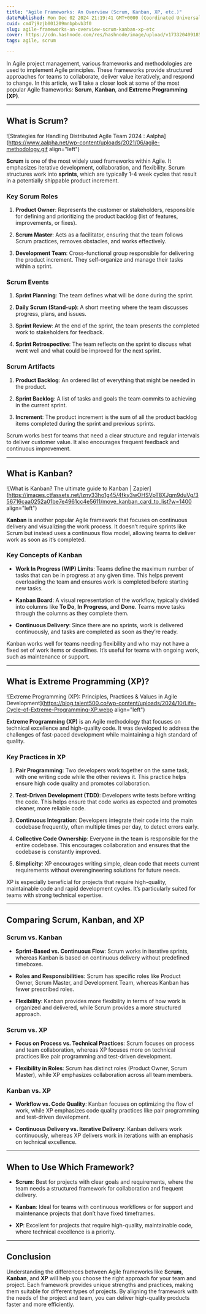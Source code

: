 ```yaml
---
title: "Agile Frameworks: An Overview (Scrum, Kanban, XP, etc.)"
datePublished: Mon Dec 02 2024 21:19:41 GMT+0000 (Coordinated Universal Time)
cuid: cm47j9zjb001209mnbpbvb3f0
slug: agile-frameworks-an-overview-scrum-kanban-xp-etc
cover: https://cdn.hashnode.com/res/hashnode/image/upload/v1733204091851/cb12b7d1-d000-414d-b466-46877f375d6d.png
tags: agile, scrum

---
```


In Agile project management, various frameworks and methodologies are used to implement Agile principles. These frameworks provide structured approaches for teams to collaborate, deliver value iteratively, and respond to change. In this article, we’ll take a closer look at some of the most popular Agile frameworks: **Scrum**, **Kanban**, and **Extreme Programming (XP)**.

---

## **What is Scrum?**

![Strategies for Handling Distributed Agile Team 2024 : Aalpha](https://www.aalpha.net/wp-content/uploads/2021/06/agile-methodology.gif align="left")

**Scrum** is one of the most widely used frameworks within Agile. It emphasizes iterative development, collaboration, and flexibility. Scrum structures work into **sprints**, which are typically 1-4 week cycles that result in a potentially shippable product increment.

### **Key Scrum Roles**

1. **Product Owner**: Represents the customer or stakeholders, responsible for defining and prioritizing the product backlog (list of features, improvements, or fixes).
    
2. **Scrum Master**: Acts as a facilitator, ensuring that the team follows Scrum practices, removes obstacles, and works effectively.
    
3. **Development Team**: Cross-functional group responsible for delivering the product increment. They self-organize and manage their tasks within a sprint.
    

### **Scrum Events**

1. **Sprint Planning**: The team defines what will be done during the sprint.
    
2. **Daily Scrum (Stand-up)**: A short meeting where the team discusses progress, plans, and issues.
    
3. **Sprint Review**: At the end of the sprint, the team presents the completed work to stakeholders for feedback.
    
4. **Sprint Retrospective**: The team reflects on the sprint to discuss what went well and what could be improved for the next sprint.
    

### **Scrum Artifacts**

1. **Product Backlog**: An ordered list of everything that might be needed in the product.
    
2. **Sprint Backlog**: A list of tasks and goals the team commits to achieving in the current sprint.
    
3. **Increment**: The product increment is the sum of all the product backlog items completed during the sprint and previous sprints.
    

Scrum works best for teams that need a clear structure and regular intervals to deliver customer value. It also encourages frequent feedback and continuous improvement.

---

## **What is Kanban?**

![What is Kanban? The ultimate guide to Kanban | Zapier](https://images.ctfassets.net/lzny33ho1g45/4fky3wOHSVpT8XJgm9duVg/356716caa0252a01be7e4961cc4e5611/move_kanban_card_to_list?w=1400 align="left")

**Kanban** is another popular Agile framework that focuses on continuous delivery and visualizing the work process. It doesn’t require sprints like Scrum but instead uses a continuous flow model, allowing teams to deliver work as soon as it’s completed.

### **Key Concepts of Kanban**

* **Work In Progress (WIP) Limits**: Teams define the maximum number of tasks that can be in progress at any given time. This helps prevent overloading the team and ensures work is completed before starting new tasks.
    
* **Kanban Board**: A visual representation of the workflow, typically divided into columns like **To Do**, **In Progress**, and **Done**. Teams move tasks through the columns as they complete them.
    
* **Continuous Delivery**: Since there are no sprints, work is delivered continuously, and tasks are completed as soon as they’re ready.
    

Kanban works well for teams needing flexibility and who may not have a fixed set of work items or deadlines. It’s useful for teams with ongoing work, such as maintenance or support.

---

## **What is Extreme Programming (XP)?**

![Extreme Programming (XP): Principles, Practices & Values in Agile  Development](https://blog.talent500.co/wp-content/uploads/2024/10/Life-Cycle-of-Extreme-Programming-XP.webp align="left")

**Extreme Programming (XP)** is an Agile methodology that focuses on technical excellence and high-quality code. It was developed to address the challenges of fast-paced development while maintaining a high standard of quality.

### **Key Practices in XP**

1. **Pair Programming**: Two developers work together on the same task, with one writing code while the other reviews it. This practice helps ensure high code quality and promotes collaboration.
    
2. **Test-Driven Development (TDD)**: Developers write tests before writing the code. This helps ensure that code works as expected and promotes cleaner, more reliable code.
    
3. **Continuous Integration**: Developers integrate their code into the main codebase frequently, often multiple times per day, to detect errors early.
    
4. **Collective Code Ownership**: Everyone in the team is responsible for the entire codebase. This encourages collaboration and ensures that the codebase is constantly improved.
    
5. **Simplicity**: XP encourages writing simple, clean code that meets current requirements without overengineering solutions for future needs.
    

XP is especially beneficial for projects that require high-quality, maintainable code and rapid development cycles. It’s particularly suited for teams with strong technical expertise.

---

## **Comparing Scrum, Kanban, and XP**

### **Scrum vs. Kanban**

* **Sprint-Based vs. Continuous Flow**: Scrum works in iterative sprints, whereas Kanban is based on continuous delivery without predefined timeboxes.
    
* **Roles and Responsibilities**: Scrum has specific roles like Product Owner, Scrum Master, and Development Team, whereas Kanban has fewer prescribed roles.
    
* **Flexibility**: Kanban provides more flexibility in terms of how work is organized and delivered, while Scrum provides a more structured approach.
    

### **Scrum vs. XP**

* **Focus on Process vs. Technical Practices**: Scrum focuses on process and team collaboration, whereas XP focuses more on technical practices like pair programming and test-driven development.
    
* **Flexibility in Roles**: Scrum has distinct roles (Product Owner, Scrum Master), while XP emphasizes collaboration across all team members.
    

### **Kanban vs. XP**

* **Workflow vs. Code Quality**: Kanban focuses on optimizing the flow of work, while XP emphasizes code quality practices like pair programming and test-driven development.
    
* **Continuous Delivery vs. Iterative Delivery**: Kanban delivers work continuously, whereas XP delivers work in iterations with an emphasis on technical excellence.
    

---

## **When to Use Which Framework?**

* **Scrum**: Best for projects with clear goals and requirements, where the team needs a structured framework for collaboration and frequent delivery.
    
* **Kanban**: Ideal for teams with continuous workflows or for support and maintenance projects that don’t have fixed timeframes.
    
* **XP**: Excellent for projects that require high-quality, maintainable code, where technical excellence is a priority.
    

---

## **Conclusion**

Understanding the differences between Agile frameworks like **Scrum**, **Kanban**, and **XP** will help you choose the right approach for your team and project. Each framework provides unique strengths and practices, making them suitable for different types of projects. By aligning the framework with the needs of the project and team, you can deliver high-quality products faster and more efficiently.